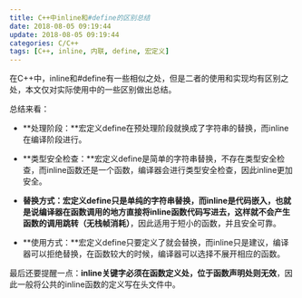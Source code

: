 ```yaml
---
title: C++中inline和#define的区别总结
date: 2018-08-05 09:19:44
update: 2018-08-05 09:19:44
categories: C/C++
tags: [C++, inline, 内联, define, 宏定义]
---
```


在C++中，inline和#define有一些相似之处，但是二者的使用和实现均有区别之处，本文仅对实际使用中的一些区别做出总结。

<!--more-->

总结来看：

* **处理阶段：**宏定义define在预处理阶段就换成了字符串的替换，而inline在编译阶段进行。

* **类型安全检查：**宏定义define是简单的字符串替换，不存在类型安全检查，而inline函数还是一个函数，编译器会进行类型安全检查，因此inline更加安全。

* **替换方式：**宏定义define只是单纯的字符串替换，而inline是代码嵌入，也就是说**编译器在函数调用的地方直接将inline函数代码写进去，这样就不会产生函数的调用跳转（无栈帧消耗）**，因此适用于短小的函数，并且安全可靠。

* **使用方式：**宏定义define只要定义了就会替换，而inline只是建议，编译器可以拒绝替换，在函数较大的时候，编译器可以选择不展开相应的函数。

最后还要提醒一点：**inline关键字必须在函数定义处，位于函数声明处则无效**，因此一般将公共的inline函数的定义写在头文件中。